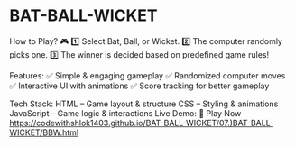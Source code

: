 # BAT-BALL-WICKET
How to Play? 🎮
1️⃣ Select Bat, Ball, or Wicket.
2️⃣ The computer randomly picks one.
3️⃣ The winner is decided based on predefined game rules!

Features:
✅ Simple & engaging gameplay
✅ Randomized computer moves
✅ Interactive UI with animations
✅ Score tracking for better gameplay

Tech Stack:
HTML – Game layout & structure
CSS – Styling & animations
JavaScript – Game logic & interactions
Live Demo:
🔗 Play Now https://codewithshlok1403.github.io/BAT-BALL-WICKET/07.)BAT-BALL-WICKET/BBW.html
